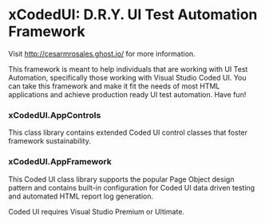 # xCodedUI: D.R.Y. UI Test Automation Framework
Visit http://cesarmrosales.ghost.io/ for more information.

This framework is meant to help individuals that are working with UI Test Automation, specifically those working with Visual Studio Coded UI. You can take this framework and make it fit the needs of most HTML applications and achieve production ready UI test automation. Have fun!


### xCodedUI.AppControls
This class library contains extended Coded UI control classes that foster framework sustainability.

### xCodedUI.AppFramework
This Coded UI class library supports the popular Page Object design pattern and contains built-in configuration for Coded UI data driven testing and automated HTML report log generation. 

Coded UI requires Visual Studio Premium or Ultimate.
